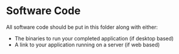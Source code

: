 # Software Code

All software code should be put in this folder along with either:
- The binaries to run your completed application (if desktop based)
- A link to your application running on a server (if web based)

